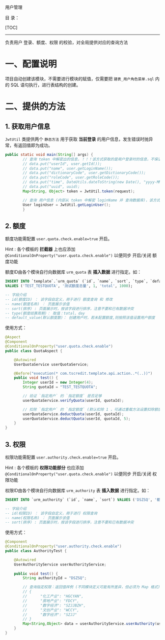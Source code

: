 用户管理

目 录：

[TOC]

------

负责用户 登录、额度、权限 的校验，对全局提供对应的查询方法



# 一、配置说明

项目自动创建该模块，不需要进行模块的赋值，仅需要把 `建表_用户角色菜单.sql` 内的 SQL 语句执行，进行表结构的创建。



# 二、提供的方法

## 1. 获取用户信息

`JwtUtil` 类提供两个 `静态方法` 用于获取 **当前登录** 的用户信息，发生错误时抛异常，有返回值即为成功。

```JAVA
public static void main(String[] args) {
        // 查询 token 中解密出的信息，！！！该方式获取的是用户登录时的信息，不保证为实时数据！！！，如下：
        // data.put("userId", user.getId());
        // data.put("name", user.getLoginName());
        // data.put("dictionaryCode", user.getDictionaryCode());
        // data.put("roleCode", user.getRoleCode());
        // data.put("time", DateUtils.dateToString(new Date(), "yyyy-MM-dd HH:mm:ss"));
        // data.put("uuid", uuid);
        Map<String, Object> token = JwtUtil.token(request);

        // 查询 用户信息 (内部从 token 中解密 loginName 并 查询数据库)，该方式获取的数据为最新信息
        User loginUser = JwtUtil.getLoginUser();
        }
```

## 2. 额度

额度功能需配置 `user.quota.check.enable=true` 开启。

Hint : 各个模板的 **拦截器** 上也应添加 `@ConditionalOnProperty("user.quota.check.enable")` 以便同步 开启/关闭 额度功能

额度ID由各个模块自行向数据库  `urm_quota` 表 **插入数据** 进行指定。如：

```sql
INSERT INTO `template`.`urm_quota` (`id`, `name`, `sort`, `type`, `default_value`) 
VALUES ('TEST_TESTQUOTA', '测试额度总量', 1, 'total', 1000);

-- 字段介绍
-- id(额度ID) ： 该字段自定义，用于进行 额度查询 和 修改
-- name(额度名称) ： 页面展示该值
-- sort(排序)	: 页面展示时，按该字段进行排序，注意不要和已有数据冲突
-- type(额度结算周期)： 取值：total、day
-- default_value(默认额度数)： 创建用户时，若未配置额度,则按照该值设置用户额度
```

使用方式：

```java
@Aspect
@Component
@ConditionalOnProperty("user.quota.check.enable")
public class QuotaAspect {

    @Autowired
    UserQuotaService userQuotaService;

    @Before("execution(* com.tscredit.template.api.action..*(..))")
    public void test() {
        Integer userId = new Integer(4);
        String quotaId = "TEST_TESTQUOTA";

        // 验证 `指定用户` 的 `指定额度` 是否足够
        userQuotaService.verifyQuota(userId, quotaId);

        // 扣除 `指定用户` 的 `指定额度` (默认扣除 1 ，可通过重载方法设置扣除额度数)
        userQuotaService.deductQuota(userId, quotaId);
        userQuotaService.deductQuota(userId, quotaId, 5);
    }
}
```

## 3. 权限
权限功能需配置 `user.authority.check.enable=true` 开启。

Hint : 各个模板的 **权限功能部分** 也应添加 `@ConditionalOnProperty("user.quota.check.enable")` 以便同步 开启/关闭 权限功能

权限ID由各个模块自行向数据库  `urm_authority` 表 **插入数据** 进行指定。如：

```sql
INSERT INTO `urm_authority` (`id`, `name`, `sort`) VALUES ('DSZSQ', '都市招商圈权限', 1);

-- 字段介绍
-- id(权限ID) ： 该字段自定义，用于进行 权限查询
-- name(权限名称) ： 页面展示该值
-- sort(排序)	: 页面展示时，按该字段进行排序，注意不要和已有数据冲突
```

使用方式：

```java
@Component
@ConditionalOnProperty("user.authority.check.enable")
public class AuthorityTest {

    @Autowired
    UserAuthorityService userAuthorityService;
    
    public void test() {
        String authorityId = "DSZSQ";

        // 查询指定权限：返回值样例 (不同模块定义可能有所差异，但必须为 Map 格式)
        // {
        //      "化工产业": "HGCYAN",
        //      "房地产业": "FDCY",
        //      "数字经济": "SZJJBZH",
        //      "文创产业": "WCCY",
        //      "数字经济": "SZJJ"
        // }
        Map<String,Object> data = userAuthorityService.userAuthority(userId, authorityId);
    }
}
```